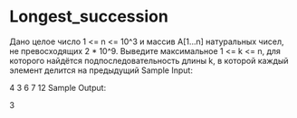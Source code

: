 # Longest_succession
Дано целое число 1 <= n <= 10^3 и массив A[1...n] натуральных чисел, не превосходящих 2 * 10^9. Выведите максимальное 1 <= k <= n, для которого найдётся подпоследовательность длины k, в которой каждый элемент делится на предыдущий 
Sample Input:

4
3 6 7 12
Sample Output:

3
